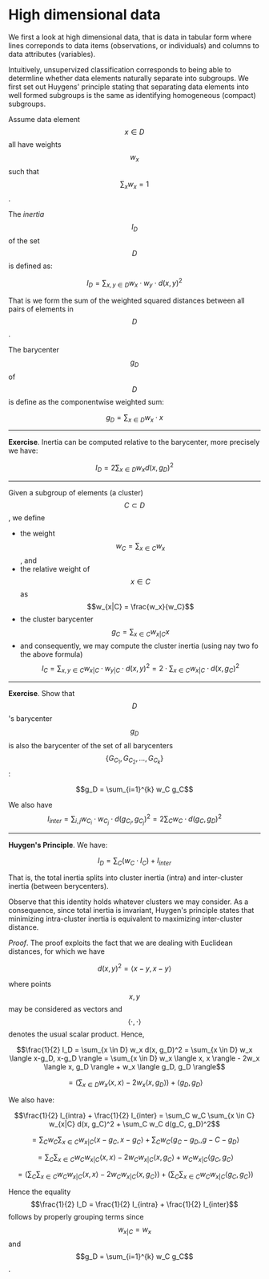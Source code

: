 # High dimensional data

We first a look at high dimensional data, that is data in tabular form where lines correponds to data items (observations, or individuals) and columns to data attributes (variables).

Intuitively, unsupervized classification corresponds to being able to determline whether data elements naturally separate into subgroups.
We first set out Huygens' principle stating that separating data elements into well formed subgroups is the same as identifying homogeneous (compact) subgroups.

Assume data element $$x \in D$$ all have weights $$w_x$$ such that $$\sum_x w_x = 1$$.

The *inertia* $$I_D$$ of the set $$D$$ is defined as:

$$I_D = \sum_{x, y \in D} w_x \cdot w_y \cdot d(x, y)^2$$

That is we form the sum of the weighted squared distances between all pairs of elements in $$D$$.

The barycenter $$g_D$$ of $$D$$ is define as the componentwise weighted sum:

$$g_D = \sum_{x \in D} w_x \cdot x$$

---

**Exercise**. Inertia can be computed relative to the barycenter, more precisely we have:

$$I_D = 2 \sum_{x \in D} w_x d(x, g_D)^2$$

---

Given a subgroup of elements (a cluster) $$C \subset D$$, we define

- the weight $$w_C = \sum_{x \in C} w_x$$, and
- the relative weight of $$x \in C$$ as $$w_{x|C} = \frac{w_x}{w_C}$$
- the cluster barycenter $$g_C = \sum_{x \in C} w_{x|C} x$$
- and consequently, we may compute the cluster inertia (using nay two fo the above formula) $$I_C = \sum_{x, y \in C} w_{x|C} \cdot w_{y|C} \cdot d(x, y)^2 = 2 \cdot \sum_{x \in C} w_{x|C} \cdot d(x, g_C)^2$$

---

**Exercise**. Show that $$D$$'s barycenter $$g_D$$ is also the barycenter of the set of all barycenters $$\{G_{C_1}, G_{C_2}, \ldots, G_{C_k}\}$$:

$$g_D = \sum_{i=1}^{k} w_C g_C$$

We also have $$I_{inter} = \sum_{i, j} w_{C_i} \cdot w_{C_j} \cdot d(g_{C_i}, g_{C_j})^2 = 2 \sum_{C} w_{C} \cdot d(g_C, g_D)^2$$

---


**Huygen's Principle**. We have:

$$I_D = \sum_C (w_C \cdot I_C) + I_{inter}$$

That is, the total inertia splits into cluster inertia (intra) and inter-cluster inertia (between berycenters).

Observe that this identity holds whatever clusters we may consider. As a consequence, since total inertia is invariant, Huygen's principle states that minimizing intra-cluster inertia is equivalent to maximizing inter-cluster distance.

*Proof*. The proof exploits the fact that we are dealing with Euclidean distances, for which we have

$$d(x, y)^2 = \langle x-y, x-y \rangle$$

where points $$x, y$$ may be considered as vectors and $$\langle \cdot, \cdot \rangle$$ denotes the usual scalar product. Hence,

$$\frac{1}{2} I_D = \sum_{x \in D} w_x d(x, g_D)^2 = \sum_{x \in D} w_x \langle x-g_D, x-g_D \rangle
= \sum_{x \in D} w_x \langle x, x \rangle - 2w_x \langle x, g_D \rangle + w_x \langle g_D, g_D \rangle$$

$$= \big( \sum_{x \in D} w_x \langle x, x \rangle - 2w_x \langle x, g_D \rangle \big) + \langle g_D, g_D \rangle$$

We also have:

$$\frac{1}{2} I_{intra} + \frac{1}{2} I_{inter} = \sum_C w_C \sum_{x \in C} w_{x|C} d(x, g_C)^2 + \sum_C w_C d(g_C, g_D)^2$$

$$= \sum_C w_C \sum_{x \in C} w_{x|C} \langle x-g_C, x-g_C \rangle + \sum_C w_C \langle g_C-g_D, , g-C-g_D \rangle$$

$$= \sum_C \sum_{x \in C} w_C w_{x|C} \langle x, x \rangle - 2 w_C w_{x|C} \langle x, g_C \rangle + w_C w_{x|C} \langle g_C, g_C \rangle$$

$$= \big( \sum_C \sum_{x \in C} w_C w_{x|C} \langle x, x \rangle - 2 w_C w_{x|C} \langle x, g_C \rangle \big) + \big( \sum_C \sum_{x \in C} w_C w_{x|C} \langle g_C, g_C \rangle \big)$$

Hence the equality $$\frac{1}{2} I_D = \frac{1}{2} I_{intra} + \frac{1}{2} I_{inter}$$ follows by properly grouping terms since $$w_{x|C} = w_x$$ and $$g_D = \sum_{i=1}^{k} w_C g_C$$.

